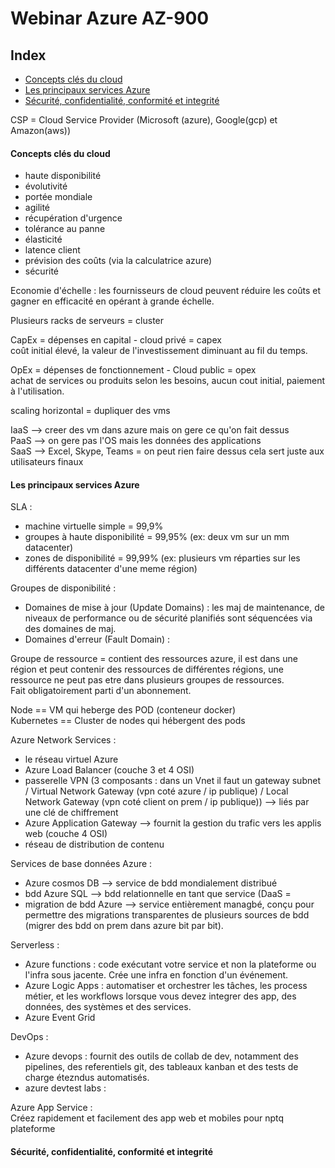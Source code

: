 # Webinar Azure AZ-900

## Index

- [Concepts clés du cloud](#concepts-clés-du-cloud)
- [Les principaux services Azure](#les-principaux-services-azure)
- [Sécurité, confidentialité, conformité et integrité](#sécurité-confidentialité-conformité-et-integrité)



CSP = Cloud Service Provider (Microsoft (azure), Google(gcp) et Amazon(aws))  

#### Concepts clés du cloud

- haute disponibilité
- évolutivité
- portée mondiale
- agilité
- récupération d'urgence
- tolérance au panne
- élasticité
- latence client
- prévision des coûts (via la calculatrice azure)
- sécurité


Economie d'échelle : les fournisseurs de cloud peuvent réduire les coûts et gagner en efficacité en opérant à grande échelle.  

Plusieurs racks de serveurs = cluster  

CapEx = dépenses en capital - cloud privé = capex  
coût initial élevé, la valeur de l'investissement diminuant au fil du temps.  

OpEx = dépenses de fonctionnement - Cloud public = opex    
achat de services ou produits selon les besoins, aucun cout initial, paiement à l'utilisation.  

scaling horizontal = dupliquer des vms  

IaaS --> creer des vm dans azure mais on gere ce qu'on fait dessus  
PaaS --> on gere pas l'OS mais les données des applications  
SaaS --> Excel, Skype, Teams = on peut rien faire dessus cela sert juste aux utilisateurs finaux  


#### Les principaux services Azure

SLA :  
- machine virtuelle simple = 99,9%
- groupes à haute disponibilité = 99,95% (ex: deux vm sur un mm datacenter)
- zones de disponibilité = 99,99% (ex: plusieurs vm réparties sur les différents datacenter d'une meme région)
  
Groupes de disponibilité :  
- Domaines de mise à jour (Update Domains) : les maj de maintenance, de niveaux de performance ou de sécurité planifiés sont séquencées via des domaines de maj.
- Domaines d'erreur (Fault Domain) : 

Groupe de ressource = contient des ressources azure, il est dans une région et peut contenir des ressources de différentes régions, une ressource ne peut pas etre dans plusieurs groupes de ressources.  
Fait obligatoirement parti d'un abonnement.  

Node == VM qui heberge des POD (conteneur docker)  
Kubernetes == Cluster de nodes qui hébergent des pods  

Azure Network Services :  
- le réseau virtuel Azure
- Azure Load Balancer (couche 3 et 4 OSI)
- passerelle VPN (3 composants : dans un Vnet il faut un gateway subnet / Virtual Network Gateway (vpn coté azure / ip publique) / Local Network Gateway (vpn coté client on prem / ip publique)) --> liés par une clé de chiffrement
- Azure Application Gateway --> fournit la gestion du trafic vers les applis web (couche 4 OSI)
- réseau de distribution de contenu


Services de base données Azure :  
- Azure cosmos DB --> service de bdd mondialement distribué
- bdd Azure SQL --> bdd relationnelle en tant que service (DaaS = 
- migration de bdd Azure --> service entièrement managbé, conçu pour permettre des migrations transparentes de plusieurs sources de bdd (migrer des bdd on prem dans azure bit par bit).

Serverless :  
- Azure functions : code exécutant votre service et non la plateforme ou l'infra sous jacente. Crée une infra en fonction d'un événement.
- Azure Logic Apps : automatiser et orchestrer les tâches, les process métier, et les workflows lorsque vous devez integrer des app, des données, des systèmes et des services.
- Azure Event Grid

DevOps :  
- Azure devops : fournit des outils de collab de dev, notamment des pipelines, des referentiels git, des tableaux kanban et des tests de charge étezndus automatisés.
- azure devtest labs :

Azure App Service :  
Créez rapidement et facilement des app web et mobiles pour nptq plateforme

#### Sécurité, confidentialité, conformité et integrité












